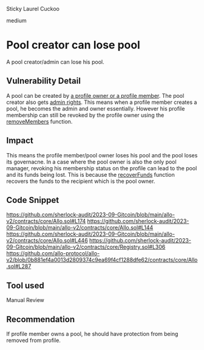 Sticky Laurel Cuckoo

medium

# Pool creator can lose pool
A pool creator/admin can lose his pool.

## Vulnerability Detail
A pool can be created by [a profile owner or a profile member](https://github.com/sherlock-audit/2023-09-Gitcoin/blob/main/allo-v2/contracts/core/Allo.sol#L164.). The pool creator also gets [admin rights](https://github.com/sherlock-audit/2023-09-Gitcoin/blob/main/allo-v2/contracts/core/Allo.sol#L445.). This means when a profile member creates a pool, he becomes the admin and owner essentially. However his profile membership can still be revoked by the profile owner using the [removeMembers](https://github.com/allo-protocol/allo-v2/blob/0b881ef4a0013d2809374c9ea69f4cf1288dfe62/contracts/core/Registry.sol#L306) function. 

## Impact
This means the profile member/pool owner loses his pool and the pool loses its governacne. In a case where the pool owner is also the only pool manager, revoking his membership status on the profile can lead to the pool and its funds being lost. This is because the [recoverFunds](https://github.com/allo-protocol/allo-v2/blob/0b881ef4a0013d2809374c9ea69f4cf1288dfe62/contracts/core/Allo.sol#L287) function recovers the funds to the recipient which is the pool owner.

## Code Snippet
https://github.com/sherlock-audit/2023-09-Gitcoin/blob/main/allo-v2/contracts/core/Allo.sol#L174
https://github.com/sherlock-audit/2023-09-Gitcoin/blob/main/allo-v2/contracts/core/Allo.sol#L144
https://github.com/sherlock-audit/2023-09-Gitcoin/blob/main/allo-v2/contracts/core/Allo.sol#L446
https://github.com/sherlock-audit/2023-09-Gitcoin/blob/main/allo-v2/contracts/core/Registry.sol#L306
https://github.com/allo-protocol/allo-v2/blob/0b881ef4a0013d2809374c9ea69f4cf1288dfe62/contracts/core/Allo.sol#L287

## Tool used

Manual Review

## Recommendation
If profile member owns a pool, he should have protection from being removed from profile. 